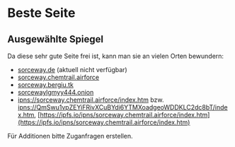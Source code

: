 # Beste Seite

## Ausgewählte Spiegel

Da diese sehr gute Seite frei ist, kann man sie an vielen Orten bewundern:

- [sorceway.de](https://www.sorceway.de/) (aktuell nicht verfügbar)
- [sorceway.chemtrail.airforce](https://sorceway.chemtrail.airforce/)
- [sorceway.bergiu.tk](http://sorceway.bergiu.tk/)
- [sorcewaylgmyy444.onion](http://sorcewaylgmyy444.onion)
- [ipns://sorceway.chemtrail.airforce/index.htm](ipns://sorceway.chemtrail.airforce/index.htm) bzw. [ipns://QmSwu1vpZEYiFRivXCuBYdi6YTMXoadgeoWDDKLC2dc8bT/index.htm](ipns://QmSwu1vpZEYiFRivXCuBYdi6YTMXoadgeoWDDKLC2dc8bT/index.htm), [https://ipfs.io/ipns/sorceway.chemtrail.airforce/index.htm](https://ipfs.io/ipns/sorceway.chemtrail.airforce/index.htm)

Für Additionen bitte Zuganfragen erstellen.
